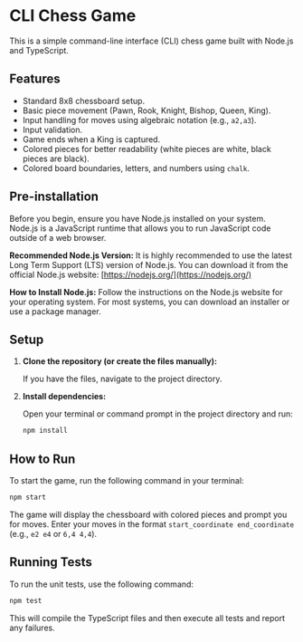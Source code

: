 # CLI Chess Game

This is a simple command-line interface (CLI) chess game built with Node.js and TypeScript.

## Features

- Standard 8x8 chessboard setup.
- Basic piece movement (Pawn, Rook, Knight, Bishop, Queen, King).
- Input handling for moves using algebraic notation (e.g., `a2,a3`).
- Input validation.
- Game ends when a King is captured.
- Colored pieces for better readability (white pieces are white, black pieces are black).
- Colored board boundaries, letters, and numbers using `chalk`.

## Pre-installation

Before you begin, ensure you have Node.js installed on your system. Node.js is a JavaScript runtime that allows you to run JavaScript code outside of a web browser.

**Recommended Node.js Version:**
It is highly recommended to use the latest Long Term Support (LTS) version of Node.js. You can download it from the official Node.js website: [https://nodejs.org/](https://nodejs.org/)

**How to Install Node.js:**
Follow the instructions on the Node.js website for your operating system. For most systems, you can download an installer or use a package manager.

## Setup

1.  **Clone the repository (or create the files manually):**

    If you have the files, navigate to the project directory.

2.  **Install dependencies:**

    Open your terminal or command prompt in the project directory and run:

    ```bash
    npm install
    ```

## How to Run

To start the game, run the following command in your terminal:

```bash
npm start
```

The game will display the chessboard with colored pieces and prompt you for moves. Enter your moves in the format `start_coordinate end_coordinate` (e.g., `e2 e4` or `6,4 4,4`).

## Running Tests

To run the unit tests, use the following command:

```bash
npm test
```

This will compile the TypeScript files and then execute all tests and report any failures.